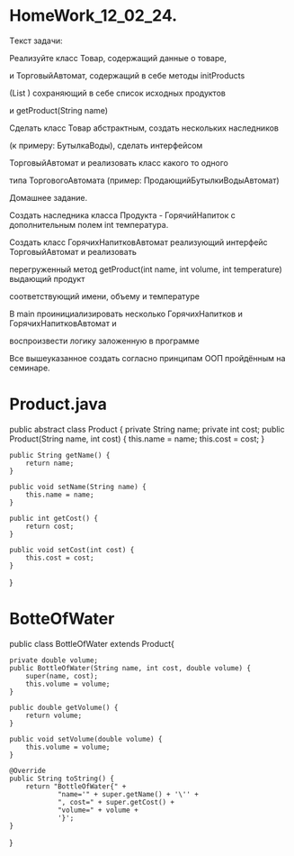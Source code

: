 # HomeWork_12_02_24.

Tекст задачи:

Реализуйте класс Товар, содержащий данные о товаре,

и ТорговыйАвтомат, содержащий в себе методы initProducts

(List ) сохраняющий в себе список исходных продуктов

и getProduct(String name)

Сделать класс Товар абстрактным, создать нескольких наследников

(к примеру: БутылкаВоды), сделать интерфейсом

ТорговыйАвтомат и реализовать класс какого то одного

типа ТорговогоАвтомата (пример: ПродающийБутылкиВодыАвтомат)

Домашнее задание.

Создать наследника класса Продукта - ГорячийНапиток с дополнительным полем int температура.

Создать класс ГорячихНапитковАвтомат реализующий интерфейс ТорговыйАвтомат и реализовать

перегруженный метод getProduct(int name, int volume, int temperature) выдающий продукт

соответствующий имени, объему и температуре

В main проинициализировать несколько ГорячихНапитков и ГорячихНапитковАвтомат и

воспроизвести логику заложенную в программе

Все вышеуказанное создать согласно принципам ООП пройдённым на семинаре.


# Product.java



public abstract class Product {
    private String name;
    private int cost;
    public Product(String name, int cost) {
        this.name = name;
        this.cost = cost;
    }

    public String getName() {
        return name;
    }

    public void setName(String name) {
        this.name = name;
    }

    public int getCost() {
        return cost;
    }

    public void setCost(int cost) {
        this.cost = cost;
    }
}

# BotteOfWater


public class BottleOfWater extends Product{

    private double volume;
    public BottleOfWater(String name, int cost, double volume) {
        super(name, cost);
        this.volume = volume;
    }

    public double getVolume() {
        return volume;
    }

    public void setVolume(double volume) {
        this.volume = volume;
    }

    @Override
    public String toString() {
        return "BottleOfWater{" +
                "name='" + super.getName() + '\'' +
                ", cost=" + super.getCost() +
                "volume=" + volume +
                '}';
    }
}











